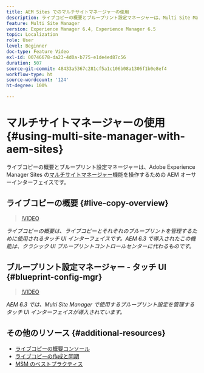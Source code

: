 ```yaml
---
title: AEM Sites でのマルチサイトマネージャーの使用
description: ライブコピーの概要とブループリント設定マネージャーは、Multi Site Manager を操作するためのタッチ UI 対応インターフェイスです。
feature: Multi Site Manager
version: Experience Manager 6.4, Experience Manager 6.5
topic: Localization
role: User
level: Beginner
doc-type: Feature Video
exl-id: 00746678-da23-4d0a-b775-e1de4ed87c56
duration: 507
source-git-commit: 48433a5367c281cf5a1c106b08a1306f1b0e8ef4
workflow-type: ht
source-wordcount: '124'
ht-degree: 100%

---
```


# マルチサイトマネージャーの使用 {#using-multi-site-manager-with-aem-sites}

ライブコピーの概要とブループリント設定マネージャーは、Adobe Experience Manager Sites の[マルチサイトマネージャー](https://experienceleague.adobe.com/docs/experience-manager-cloud-service/content/sites/administering/reusing-content/msm-and-translation.html?lang=ja)機能を操作するための AEM オーサーインターフェイスです。

## ライブコピーの概要 {#live-copy-overview}

>[!VIDEO](https://video.tv.adobe.com/v/17054?quality=12&learn=on)

*ライブコピーの概要は、ライブコピーとそれぞれのブループリントを管理するために使用されるタッチ UI インターフェイスです。AEM 6.3 で導入されたこの機能は、クラシック UI ブループリントコントロールセンターに代わるものです。*

## ブループリント設定マネージャー - タッチ UI {#blueprint-config-mgr}

>[!VIDEO](https://video.tv.adobe.com/v/17056?quality=12&learn=on)

*AEM 6.3 では、Multi Site Manager で使用するブループリント設定を管理するタッチ UI インターフェイスが導入されています。*

## その他のリソース {#additional-resources}

* [ライブコピーの概要コンソール](https://helpx.adobe.com/jp/experience-manager/6-5/sites/administering/using/msm-livecopy-overview.html)
* [ライブコピーの作成と同期](https://helpx.adobe.com/jp/experience-manager/6-5/sites/administering/using/msm-livecopy.html)
* [MSM のベストプラクティス](https://helpx.adobe.com/jp/experience-manager/6-5/sites/administering/using/msm-best-practices.html)
